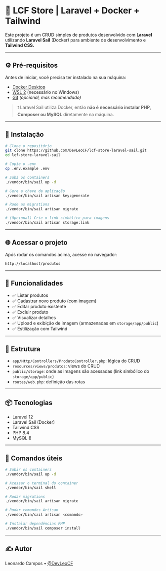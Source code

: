 # 🛒 LCF Store | Laravel + Docker + Tailwind

Este projeto é um CRUD simples de produtos desenvolvido com **Laravel** utilizando **Laravel Sail** (Docker) para ambiente de desenvolvimento e **Tailwind CSS.**

---

## ⚙️ Pré-requisitos

Antes de iniciar, você precisa ter instalado na sua máquina:

- [Docker Desktop](https://www.docker.com/products/docker-desktop)  
- [WSL 2](https://learn.microsoft.com/pt-br/windows/wsl/install) (necessário no Windows)
- [Git](https://git-scm.com/) *(opcional, mas recomendado)*

> ❗ Laravel Sail utiliza Docker, então **não é necessário instalar PHP, Composer ou MySQL** diretamente na máquina.

---

## 🚀 Instalação

```bash
# Clone o repositório
git clone https://github.com/DevLeoCF/lcf-store-laravel-sail.git
cd lcf-store-laravel-sail

# Copie o .env
cp .env.example .env

# Suba os containers
./vendor/bin/sail up -d

# Gere a chave da aplicação
./vendor/bin/sail artisan key:generate

# Rode as migrations
./vendor/bin/sail artisan migrate

# (Opcional) Crie o link simbólico para imagens
./vendor/bin/sail artisan storage:link
```

---

## 🌐 Acessar o projeto

Após rodar os comandos acima, acesse no navegador:

```
http://localhost/produtos
```

---

## 📄 Funcionalidades

- ✅ Listar produtos
- ✅ Cadastrar novo produto (com imagem)
- ✅ Editar produto existente
- ✅ Excluir produto
- ✅ Visualizar detalhes
- ✅ Upload e exibição de imagem (armazenadas em `storage/app/public`)
- ✅ Estilização com Tailwind

---

## 🧾 Estrutura

- `app/Http/Controllers/ProdutoController.php`: lógica do CRUD
- `resources/views/produtos`: views do CRUD
- `public/storage`: onde as imagens são acessadas (link simbólico do `storage/app/public`)
- `routes/web.php`: definição das rotas

---

## 📦 Tecnologias

- Laravel 12
- Laravel Sail (Docker)
- Tailwind CSS
- PHP 8.4
- MySQL 8

---

## 🐳 Comandos úteis

```bash
# Subir os containers
./vendor/bin/sail up -d

# Acessar o terminal do container
./vendor/bin/sail shell

# Rodar migrations
./vendor/bin/sail artisan migrate

# Rodar comandos Artisan
./vendor/bin/sail artisan <comando>

# Instalar dependências PHP
./vendor/bin/sail composer install
```

---

## ✍️ Autor

Leonardo Campos • [@DevLeoCF](https://github.com/DevLeoCF)
